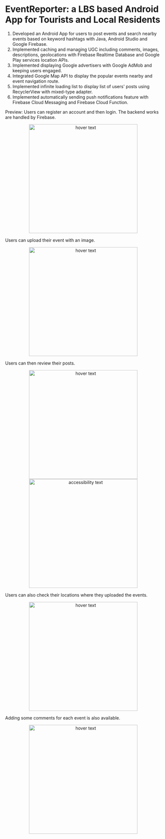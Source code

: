 # EventReporter: a LBS based Android App for Tourists and Local Residents

1. Developed an Android App for users to post events and search nearby events based on keyword hashtags with Java, Android Studio and Google Firebase.
2. Implemented caching and managing UGC including comments, images, descriptions, geolocations with Firebase Realtime Database and Google Play services location APIs.
3. Implemented displaying Google advertisers with Google AdMob and keeping users engaged.
4. Integrated Google Map API to display the popular events nearby and event navigation route.
5. Implemented infinite loading list to display list of users' posts using RecyclerView with mixed-type adapter.
6. Implemented automatically sending push notifications feature with Firebase Cloud Messaging and Firebase Cloud Function. 

Preview:
Users can register an account and then login. The backend works are handled by Firebase. 
<p align="center">
  <img src="https://github.com/chen4393c/EventReporter/blob/master/screenshots/login.png" width="350" title="hover text">
</p>

Users can upload their event with an image.
<p align="center">
  <img src="https://github.com/chen4393c/EventReporter/blob/master/screenshots/upload.png" width="350" title="hover text">
</p>

Users can then review their posts.
<p align="center">
  <img src="https://github.com/chen4393c/EventReporter/blob/master/screenshots/review1.png" width="350" title="hover text">
  <img src="https://github.com/chen4393c/EventReporter/blob/master/screenshots/review2.png" width="350" alt="accessibility text">
</p>

Users can also check their locations where they uploaded the events.
<p align="center">
  <img src="https://github.com/chen4393c/EventReporter/blob/master/screenshots/map.png" width="350" title="hover text">
</p>

Adding some comments for each event is also available.
<p align="center">
  <img src="https://github.com/chen4393c/EventReporter/blob/master/screenshots/comment.png" width="350" title="hover text">
</p>
